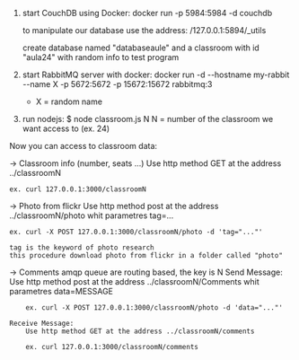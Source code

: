 1) start CouchDB using Docker:
        docker run -p 5984:5984 -d couchdb

    to manipulate our database use the address:
        /127.0.0.1:5894/_utils

    create database named "databaseaule" and a classroom with id "aula24" with random info to test program

2) start RabbitMQ server with docker:
    docker run -d --hostname my-rabbit --name X -p 5672:5672 -p 15672:15672 rabbitmq:3
    * X = random name

3) run nodejs:
    $ node classroom.js N  N = number of the classroom we want access to (ex. 24)

Now you can access to classroom data:

->  Classroom info (number, seats ...)
    Use http method GET at the address ../classroomN

    ex. curl 127.0.0.1:3000/classroomN

->  Photo from flickr
    Use http method post at the address ../classroomN/photo whit parametres tag=...

    ex. curl -X POST 127.0.0.1:3000/classroomN/photo -d 'tag="..."'

    tag is the keyword of photo research
    this procedure download photo from flickr in a folder called "photo"

->  Comments
    amqp queue are routing based, the key is N
    Send Message:
        Use http method post at the address ../classroomN/Comments whit parametres data=MESSAGE

        ex. curl -X POST 127.0.0.1:3000/classroomN/photo -d 'data="..."'

    Receive Message:
        Use http method GET at the address ../classroomN/comments

        ex. curl 127.0.0.1:3000/classroomN/comments
